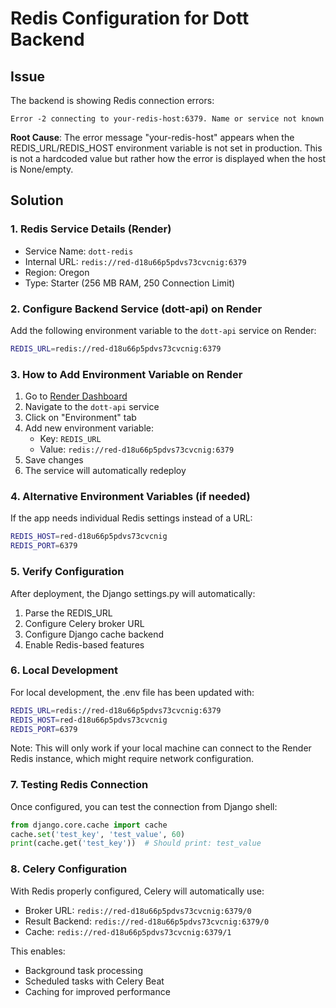 # Redis Configuration for Dott Backend

## Issue
The backend is showing Redis connection errors:
```
Error -2 connecting to your-redis-host:6379. Name or service not known
```

**Root Cause**: The error message "your-redis-host" appears when the REDIS_URL/REDIS_HOST environment variable is not set in production. This is not a hardcoded value but rather how the error is displayed when the host is None/empty.

## Solution

### 1. Redis Service Details (Render)
- Service Name: `dott-redis`
- Internal URL: `redis://red-d18u66p5pdvs73cvcnig:6379`
- Region: Oregon
- Type: Starter (256 MB RAM, 250 Connection Limit)

### 2. Configure Backend Service (dott-api) on Render

Add the following environment variable to the `dott-api` service on Render:

```bash
REDIS_URL=redis://red-d18u66p5pdvs73cvcnig:6379
```

### 3. How to Add Environment Variable on Render

1. Go to [Render Dashboard](https://dashboard.render.com)
2. Navigate to the `dott-api` service
3. Click on "Environment" tab
4. Add new environment variable:
   - Key: `REDIS_URL`
   - Value: `redis://red-d18u66p5pdvs73cvcnig:6379`
5. Save changes
6. The service will automatically redeploy

### 4. Alternative Environment Variables (if needed)

If the app needs individual Redis settings instead of a URL:
```bash
REDIS_HOST=red-d18u66p5pdvs73cvcnig
REDIS_PORT=6379
```

### 5. Verify Configuration

After deployment, the Django settings.py will automatically:
1. Parse the REDIS_URL
2. Configure Celery broker URL
3. Configure Django cache backend
4. Enable Redis-based features

### 6. Local Development

For local development, the .env file has been updated with:
```bash
REDIS_URL=redis://red-d18u66p5pdvs73cvcnig:6379
REDIS_HOST=red-d18u66p5pdvs73cvcnig
REDIS_PORT=6379
```

Note: This will only work if your local machine can connect to the Render Redis instance, which might require network configuration.

### 7. Testing Redis Connection

Once configured, you can test the connection from Django shell:
```python
from django.core.cache import cache
cache.set('test_key', 'test_value', 60)
print(cache.get('test_key'))  # Should print: test_value
```

### 8. Celery Configuration

With Redis properly configured, Celery will automatically use:
- Broker URL: `redis://red-d18u66p5pdvs73cvcnig:6379/0`
- Result Backend: `redis://red-d18u66p5pdvs73cvcnig:6379/0`
- Cache: `redis://red-d18u66p5pdvs73cvcnig:6379/1`

This enables:
- Background task processing
- Scheduled tasks with Celery Beat
- Caching for improved performance